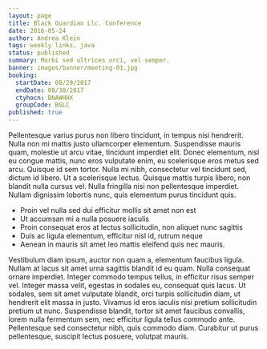```yaml
---
layout: page
title: Black Guardian Llc. Conference
date: 2016-05-24
author: Andrea Klein
tags: weekly links, java
status: published
summary: Morbi sed ultrices orci, vel semper.
banner: images/banner/meeting-01.jpg
booking:
  startDate: 08/29/2017
  endDate: 08/30/2017
  ctyhocn: BNAWHHX
  groupCode: BGLC
published: true
---
```

Pellentesque varius purus non libero tincidunt, in tempus nisi hendrerit. Nulla non mi mattis justo ullamcorper elementum. Suspendisse mauris quam, molestie ut arcu vitae, tincidunt imperdiet elit. Donec elementum, nisl eu congue mattis, nunc eros vulputate enim, eu scelerisque eros metus sed arcu. Quisque id sem tortor. Nulla mi nibh, consectetur vel tincidunt sed, dictum id libero. Ut a scelerisque lectus. Quisque mattis turpis libero, non blandit nulla cursus vel. Nulla fringilla nisi non pellentesque imperdiet. Nullam dignissim lobortis nunc, quis elementum purus tincidunt quis.

* Proin vel nulla sed dui efficitur mollis sit amet non est
* Ut accumsan mi a nulla posuere iaculis
* Proin consequat eros at lectus sollicitudin, non aliquet nunc sagittis
* Duis ac ligula elementum, efficitur nisl id, rutrum neque
* Aenean in mauris sit amet leo mattis eleifend quis nec mauris.

Vestibulum diam ipsum, auctor non quam a, elementum faucibus ligula. Nullam at lacus sit amet urna sagittis blandit id eu quam. Nulla consequat ornare imperdiet. Integer commodo tempus tellus, in efficitur risus semper vel. Integer massa velit, egestas in sodales eu, consequat quis lacus. Ut sodales, sem sit amet vulputate blandit, orci turpis sollicitudin diam, ut hendrerit elit massa in justo. Vivamus id eros iaculis nisi pretium sollicitudin pretium ut nunc. Suspendisse blandit, tortor sit amet faucibus convallis, lorem nulla fermentum sem, nec efficitur ligula tellus commodo ante. Pellentesque sed consectetur nibh, quis commodo diam. Curabitur ut purus pellentesque, suscipit lectus posuere, volutpat mauris.
